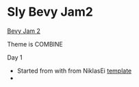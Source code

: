 # Sly Bevy Jam2

[Bevy Jam 2](https://itch.io/jam/bevy-jam-2)

Theme is COMBINE

Day 1

* Started from with from NiklasEi [template](https://github.com/NiklasEi/bevy_game_template) 
* 
